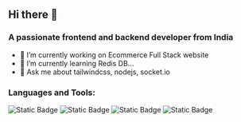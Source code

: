 ## Hi there 👋

<!--
**RKY2023/Rky2023** is a ✨ _special_ ✨ repository because its `README.md` (this file) appears on your GitHub profile.

Here are some ideas to get you started:

- 👯 I’m looking to collaborate on ...
- 🤔 I’m looking for help with ...
- 😄 Pronouns: ...
- ⚡ Fun fact: ...
- 📫 How to reach me 
-->
### A passionate frontend and backend developer from India

- 🔭 I’m currently working on Ecommerce Full Stack website
- 🌱 I’m currently learning Redis DB...
- 💬 Ask me about tailwindcss, nodejs, socket.io 

### Languages and Tools:
![Static Badge](https://img.shields.io/badge/React-61DBFB?style=for-the-badge&logo=React&logoColor=61DFDB&labelColor=black)
![Static Badge](https://img.shields.io/badge/Express%20Js-61DBFB?style=for-the-badge&logo=EXPRESS&logoColor=61DFDB&labelColor=black)
![Static Badge](https://img.shields.io/badge/Tailwind%20css-009dc4?style=for-the-badge&logo=tailwindcss&logoColor=61DFDB&labelColor=black)
![Static Badge](https://img.shields.io/badge/javascript-F0DB4F?style=for-the-badge&logo=javascript&labelColor=black)


